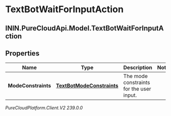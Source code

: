# TextBotWaitForInputAction

## ININ.PureCloudApi.Model.TextBotWaitForInputAction

## Properties

|Name | Type | Description | Notes|
|------------ | ------------- | ------------- | -------------|
| **ModeConstraints** | [**TextBotModeConstraints**](TextBotModeConstraints) | The mode constraints for the user input. | |



_PureCloudPlatform.Client.V2 239.0.0_
